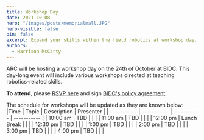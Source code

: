 ```yaml
---
title: Workshop Day
date: 2021-10-08
hero: "/images/posts/memorialmall.JPG"
hero-visible: false
pin: false
excerpt: Expand your skills within the field robotics at workshop day.
authors:
  - Harrison McCarty
---
```


ARC will be hosting a workshop day on the 24th of October at BIDC. This day-long event will include various workshops directed at teaching robotics-related skills.

**To attend**, please [RSVP here](https://forms.gle/2sHWDYpFZEBiFMqp6) and sign [BIDC's policy agreement](https://www.openpassport.org/Badge/Bechtel-Center-Membership/Criteria).

The schedule for workshops will be updated as they are known below:
|Time         | Topic       | Description | Presenter   |
| ----------- | ----------- | ----------- | ----------- |
| 10:00 am    | TBD         |             |             |
| 11:00 am    | TBD         |             |             |
| 12:00 pm    | Lunch Break |             |             |
| 12:30 pm    | TBD         |             |             |
| 1:00 pm     | TBD         |             |             |
| 2:00 pm     | TBD         |             |             |
| 3:00 pm     | TBD         |             |             |
| 4:00 pm     | TBD         |             |             |


